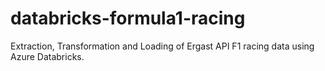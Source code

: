 # databricks-formula1-racing
Extraction, Transformation and Loading of Ergast API F1 racing data using Azure Databricks.
